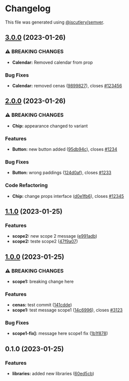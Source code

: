 # Changelog

This file was generated using [@jscutlery/semver](https://github.com/jscutlery/semver).

## [3.0.0](https://github.com/thomazcapra/grown-up-monorepo/compare/is-even-2.0.0...is-even-3.0.0) (2023-01-26)


### ⚠ BREAKING CHANGES

* **Calendar:** Removed calendar from prop

### Bug Fixes

* **Calendar:** removed cenas ([9899827](https://github.com/thomazcapra/grown-up-monorepo/commit/989982784c2c665bcca21d651efd4068d9a4de5b)), closes [#123456](https://github.com/thomazcapra/grown-up-monorepo/issues/123456)

## [2.0.0](https://github.com/thomazcapra/grown-up-monorepo/compare/is-even-1.1.0...is-even-2.0.0) (2023-01-26)


### ⚠ BREAKING CHANGES

* **Chip:** appearance changed to variant

### Features

* **Button:** new button added ([95db94c](https://github.com/thomazcapra/grown-up-monorepo/commit/95db94c7d1f543975a66a40518c6712838a74934)), closes [#1234](https://github.com/thomazcapra/grown-up-monorepo/issues/1234)


### Bug Fixes

* **Button:** wrong paddings ([124d0af](https://github.com/thomazcapra/grown-up-monorepo/commit/124d0affe75e7e73bbef3a61c67c45ef8a1cd7cf)), closes [#1233](https://github.com/thomazcapra/grown-up-monorepo/issues/1233)


### Code Refactoring

* **Chip:** change props interface ([d0e1fb6](https://github.com/thomazcapra/grown-up-monorepo/commit/d0e1fb649b5216ae046827da9bbb931fe7a6885b)), closes [#12345](https://github.com/thomazcapra/grown-up-monorepo/issues/12345)

## [1.1.0](https://github.com/thomazcapra/grown-up-monorepo/compare/is-even-1.0.0...is-even-1.1.0) (2023-01-25)


### Features

* **scope2:** new scope 2 message ([e991adb](https://github.com/thomazcapra/grown-up-monorepo/commit/e991adbc38c8fe45d1ea7005a6ef1a1b5160d62d))
* **scope2:** teste scope2 ([47f9a07](https://github.com/thomazcapra/grown-up-monorepo/commit/47f9a07b09c5150ab96c0c600ce5f0dad3818307))

## [1.0.0](https://github.com/thomazcapra/grown-up-monorepo/compare/is-even-0.1.0...is-even-1.0.0) (2023-01-25)


### ⚠ BREAKING CHANGES

* **scope1:** breaking change here

### Features

* **cenas:** test commit ([141cdde](https://github.com/thomazcapra/grown-up-monorepo/commit/141cddedd5bdca8a3ced6f129777438270885e40))
* **scope1:** test message scope1 ([14c6996](https://github.com/thomazcapra/grown-up-monorepo/commit/14c69969accef687481ce894b390c503ace73315)), closes [#3123](https://github.com/thomazcapra/grown-up-monorepo/issues/3123)


### Bug Fixes

* **scope1-fix]:** message here scope1 fix ([1b1f878](https://github.com/thomazcapra/grown-up-monorepo/commit/1b1f87834741e914af07c8c6598827ae380b74dd))

## 0.1.0 (2023-01-25)


### Features

* **libraries:** added new libraries ([60ed5cb](https://github.com/thomazcapra/grown-up-monorepo/commit/60ed5cb61bfc21ddb8cfc4ea701f776451a96821))
